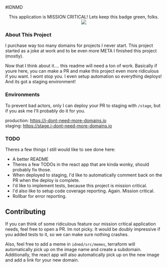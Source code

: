#IDNMD

<p align="center">This application is MISSION CRITICAL! Lets keep this badge green, folks.<br><img src="https://github.com/Apollorion/i-dont-need-more-domains/workflows/main/badge.svg"/></p>

### About This Project

I purchase way too many domains for projects I never start. This project started as a joke at work and to be even more META I finished this project (mostly).

Now that I think about it.... this readme will need a ton of work. Basically if youre here, you can make a PR and make this project even more ridiculous if you want. I wont stop you. I even setup automation so everything deploys! And its got a staging environment!

### Environments
To prevent bad actors, only I can deploy your PR to staging with `/stage`, but if you ask me I'll probably do it for you.

production: https://i-dont-need-more-domains.io  
staging: https://stage.i-dont-need-more-domains.io

### TODO
Theres a few things I still would like to see done here:
 - A better README
 - Theres a few TODOs in the react app that are kinda wonky, should probably fix those.
 - When deployed to staging, I'd like to automatically comment back on the PR when the deploy is complete.
 - I'd like to implement tests, because this project is mission critical.
 - I'd also like to setup code coverage reporting. Again. Mission critical.
 - Rollbar for error reporting.
 
 
## Contributing

If you can think of some ridiculous feature our mission critical application needs, feel free to open a PR. Im not picky. It would be doubly impressive if you added tests to it, so we can make sure nothing crashes.  

Also, feel free to add a meme in `idnmd/src/memes`, terraform will automatically pick up on the image name and create a subdomain. Additionally, the react app will also automatically pick up on the new image and add a link for your new domain.


